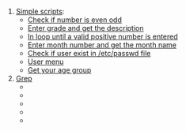 1. [Simple scripts](https://github.com/LuciaHeredia/BashScripts/tree/master/simple-scripts):
   - [Check if number is even odd](https://github.com/LuciaHeredia/BashScripts/blob/master/simple-scripts/check_even_odd.sh)
   - [Enter grade and get the description](https://github.com/LuciaHeredia/BashScripts/blob/master/simple-scripts/grade_description.sh)
   - [In loop until a valid positive number is entered](https://github.com/LuciaHeredia/BashScripts/blob/master/simple-scripts/loop_until_pos_int.sh)
   - [Enter month number and get the month name](https://github.com/LuciaHeredia/BashScripts/blob/master/simple-scripts/month_num_to_name.sh)
   - [Check if user exist in /etc/passwd file](https://github.com/LuciaHeredia/BashScripts/blob/master/simple-scripts/search_user_in_system.sh)
   - [User menu](https://github.com/LuciaHeredia/BashScripts/blob/master/simple-scripts/user_menu.sh)
   - [Get your age group](https://github.com/LuciaHeredia/BashScripts/blob/master/simple-scripts/your_age_group.sh)
2. [Grep](https://github.com/LuciaHeredia/BashScripts/tree/master/grep)
   - []()
   - []()
   - []()
   - []()
   - []()
